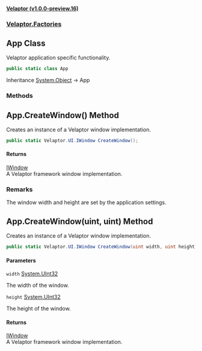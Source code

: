 #### [Velaptor (v1.0.0-preview.16)](./namespaces.md 'Velaptor Namespaces')
### [Velaptor.Factories](./Velaptor.Factories.md 'Velaptor.Factories')

## App Class

Velaptor application specific functionality.

```csharp
public static class App
```

Inheritance [System.Object](https://docs.microsoft.com/en-us/dotnet/api/System.Object 'System.Object') → App
### Methods

<a name='Velaptor.Factories.App.CreateWindow()'></a>

## App.CreateWindow() Method

Creates an instance of a Velaptor window implementation.

```csharp
public static Velaptor.UI.IWindow CreateWindow();
```

#### Returns
[IWindow](./Velaptor.UI.IWindow.md 'Velaptor.UI.IWindow')  
A Velaptor framework window implementation.

### Remarks
The window width and height are set by the application settings.

<a name='Velaptor.Factories.App.CreateWindow(uint,uint)'></a>

## App.CreateWindow(uint, uint) Method

Creates an instance of a Velaptor window implementation.

```csharp
public static Velaptor.UI.IWindow CreateWindow(uint width, uint height);
```
#### Parameters

<a name='Velaptor.Factories.App.CreateWindow(uint,uint).width'></a>

`width` [System.UInt32](https://docs.microsoft.com/en-us/dotnet/api/System.UInt32 'System.UInt32')

The width of the window.

<a name='Velaptor.Factories.App.CreateWindow(uint,uint).height'></a>

`height` [System.UInt32](https://docs.microsoft.com/en-us/dotnet/api/System.UInt32 'System.UInt32')

The height of the window.

#### Returns
[IWindow](./Velaptor.UI.IWindow.md 'Velaptor.UI.IWindow')  
A Velaptor framework window implementation.